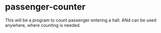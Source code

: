 # passenger-counter
This will be a program to count passenger entering a hall. ANd can be used anywhere, where counting is needed.
